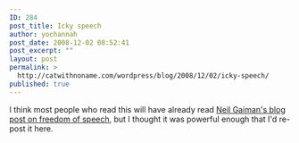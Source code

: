 ```yaml
---
ID: 284
post_title: Icky speech
author: yochannah
post_date: 2008-12-02 08:52:41
post_excerpt: ""
layout: post
permalink: >
  http://catwithnoname.com/wordpress/blog/2008/12/02/icky-speech/
published: true
---
```

I think most people who read this will have already read <a href="http://journal.neilgaiman.com/2008/12/why-defend-freedom-of-icky-speech.html">Neil Gaiman's blog post on freedom of speech</a>, but I thought it was powerful enough that I'd re-post it here.